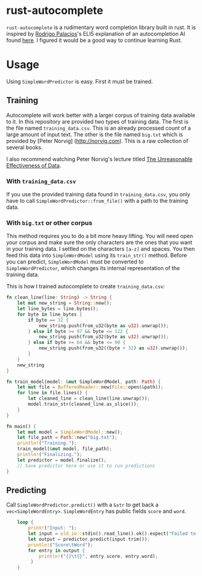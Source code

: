 # rust-autocomplete

`rust-autocomplete` is a rudimentary word completion library built in
rust. It is inspired by [Rodrigo
Palacios](https://github.com/rodricios)'s ELI5 explanation of an
autocompletion AI found [here](https://github.com/rodricios/autocomplete).
I figured it would be a good way to continue learning Rust.

# Usage

Using `SimpleWordPredictor` is easy. First it must be trained.

## Training

Autocomplete will work better with a larger corpus of training data available to it.
In this repository are provided two types of training data. The first is the file
named `training_data.csv`. This is an already processed count of a large amount of
input text. The other is the file named `big.txt` which is provided by [Peter Norvig]
(http://norvig.com). This is a raw collection of several books.

I also recommend watching Peter Norvig's lecture titled [The Unreasonable Effectiveness
of Data](https://www.youtube.com/watch?v=yvDCzhbjYWs).

### With `training_data.csv`
If you use the provided training data found in `training_data.csv`,
you only have to call `SimpleWordPredictor::from_file()` with a path
to the training data.

### With `big.txt` or other corpus
This method requires you to do a bit more heavy lifting. You will need open your corpus
and make sure the only characters are the ones that you want in your training data. I
settled on the characters `[a-z]` and spaces. You then feed this data into `SimpleWordModel`
using its `train_str()` method. Before you can predict, `SimpleWordModel` must be converted
to `SimpleWordPredictor`, which changes its internal representation of the training data.

This is how I trained autocomplete to create `training_data.csv`:

```rust
fn clean_line(line: String) -> String {
    let mut new_string = String::new();
    let line_bytes = line.bytes();
    for byte in line_bytes {
        if byte == 32 {
            new_string.push(from_u32(byte as u32).unwrap());
        } else if byte >= 97 && byte <= 122 {
            new_string.push(from_u32(byte as u32).unwrap());
        } else if byte >= 64 && byte <= 90 {
            new_string.push(from_u32((byte + 32) as u32).unwrap());
        }
    }
    new_string
}

fn train_model(model: &mut SimpleWordModel, path: Path) {
    let mut file = BufferedReader::new(File::open(&path));
    for line in file.lines() {
        let cleaned_line = clean_line(line.unwrap());
        model.train_str(cleaned_line.as_slice());
    }
}

fn main() {
    let mut model = SimpleWordModel::new();
    let file_path = Path::new("big.txt");
    println!("Training.");
    train_model(&mut model, file_path);
    println!("Finalizing.");
    let predictor = model.finalize();
    // Save predictor here or use it to run predictions
}
```

## Predicting

Call `SimpleWordPredictor.predict()` with a `&str` to get back a `vec<SimpleWordEntry>`.
`SimpleWordEntry` has public fields `score` and `word`.

```rust
    loop {
        print!("Input: ");
        let input = old_io::stdin().read_line().ok().expect("Failed to read line.");
        let output = predictor.predict(input.trim());
        println!("Score\tWord");
        for entry in output {
            println!("{}\t{}", entry.score, entry.word);
         }
    }
```